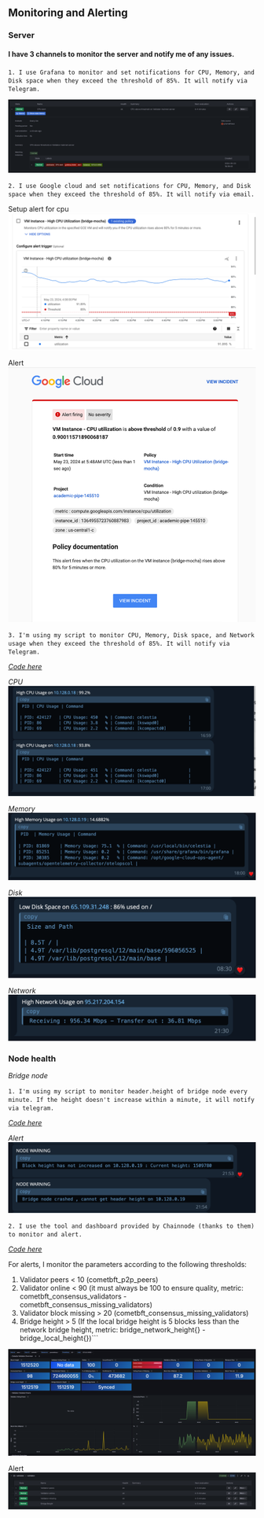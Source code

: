 
## Monitoring and Alerting

### Server

#### I have 3 channels to monitor the server and notify me of any issues.
`1. I use Grafana to monitor and set notifications for CPU, Memory, and Disk space when they exceed the threshold of 85%. It will notify via Telegram.`

<img src="/images/grafana_cpu.png">


`2. I use Google cloud and set notifications for CPU, Memory, and Disk space when they exceed the threshold of 85%. It will notify via email.`

Setup alert for cpu
<img src="/images/google_cpu.png">

Alert
<img src="/images/google_alert.png">


`3. I'm using my script to monitor CPU, Memory, Disk space, and Network usage when they exceed the threshold of 85%. It will notify via Telegram.`

*[Code here](https://github.com/suntzu93/system_monitor/blob/main/system_monitor.sh)*

*CPU*
<img src="/images/tool_alert.png">

*Memory*
<img src="/images/tool_memory.png">

*Disk*
<img src="/images/tool_disk.png">

*Network*
<img src="/images/tool_network.png">

### Node health

*Bridge node*

`1. I'm using my script to monitor header.height of bridge node every minute. If the height doesn't increase within a minute, it will notify via telegram.`

*[Code here](https://github.com/suntzu93/system_monitor/blob/main/bridge_monitor.sh)*

*Alert* 
<img src="/images/bridge_node_alert.png">

`2. I use the tool and dashboard provided by Chainnode (thanks to them) to monitor and alert.`

*[Code here](https://github.com/suntzu93/CelestiaTools)*

For alerts, I monitor the parameters according to the following thresholds:
1. Validator peers < 10 (cometbft_p2p_peers)
2. Validator online < 90 (it must always be 100 to ensure quality, metric: cometbft_consensus_validators - cometbft_consensus_missing_validators)
3. Validator block missing > 20 (cometbft_consensus_missing_validators)
4. Bridge height > 5 (If the local bridge height is 5 blocks less than the network bridge height, metric: bridge_network_height{} - bridge_local_height{})```


<img src="/images/bridge_validator_monitor.png">

Alert
<img src="/images/bridge_validator_alert.png">
